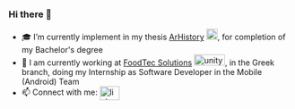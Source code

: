 ### Hi there 👋

- 🎓 I’m currently implement in my thesis [ArHistory](https://github.com/NikolaosProgios/ArHistory) <img src="https://www.vectorlogo.zone/logos/unity3d/unity3d-icon.svg" alt="unity" width="20" height="20"/>, for completion of my Bachelor's degree 
- 🔭 I am currently working at [FoodTec Solutions](https://www.linkedin.com/company/foodtec-solutions-inc/) <img src="https://foodtecsolutions.com/fts-content/uploads/sites/77/2018/03/flogo-2x.png" alt="unity" width="55" height="20"/>, in the Greek branch, doing my Internship as Software Developer in the Mobile (Android) Team
- 📫 Connect with me: <a href="https://linkedin.com/in/nikolaos-progios" target="_blank" rel="noopener noreferrer"><img align="center" src="https://raw.githubusercontent.com/rahuldkjain/github-profile-readme-generator/master/src/images/icons/Social/linked-in-alt.svg" alt="linkedin.com/in/nikolaos-progios" height="25" width="35"/></a>

<!--
**NikolaosProgios/NikolaosProgios** is a ✨ _special_ ✨ repository because its `README.md` (this file) appears on your GitHub profile.

Here are some ideas to get you started:

- 🔭 I’m currently working on ...
- 🌱 I’m currently learning ...
- 👯 I’m looking to collaborate on ...
- 🤔 I’m looking for help with ...
- 💬 Ask me about ...
- 📫 How to reach me: ...
- 😄 Pronouns: ...
- ⚡ Fun fact: ...
-->
